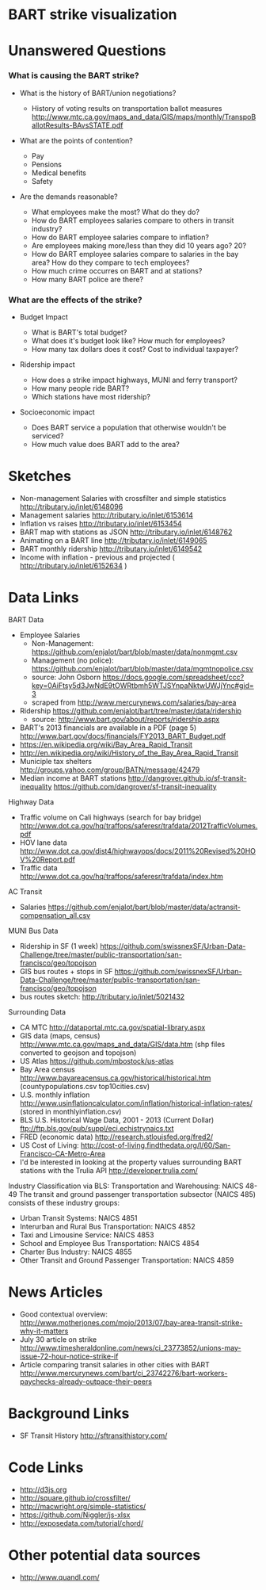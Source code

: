 BART strike visualization
=========================


# Unanswered Questions

### What is causing the BART strike?
* What is the history of BART/union negotiations?
	+ History of voting results on transportation ballot measures <http://www.mtc.ca.gov/maps_and_data/GIS/maps/monthly/TranspoBallotResults-BAvsSTATE.pdf>
* What are the points of contention?
	+ Pay
	+ Pensions
	+ Medical benefits
	+ Safety

* Are the demands reasonable?
	+ What employees make the most? What do they do? 
	+ How do BART employees salaries compare to others in transit industry?
	+ How do BART employee salaries compare to inflation?
	+ Are employees making more/less than they did 10 years ago? 20?
	+ How do BART employee salaries compare to salaries in the bay area? How do they compare to tech employees?
	+ How much crime occurres on BART and at stations?
	+ How many BART police are there?

### What are the effects of the strike?
* Budget Impact  
 	+ What is BART's total budget?
	+ What does it's budget look like? How much for employees?
	+ How many tax dollars does it cost? Cost to individual taxpayer?

* Ridership impact  
	+ How does a strike impact highways, MUNI and ferry transport?
	+ How many people ride BART?
	+ Which stations have most ridership?
	
* Socioeconomic impact  
	+ Does BART service a population that otherwise wouldn't be serviced?
	+ How much value does BART add to the area?



# Sketches

* Non-management Salaries with crossfilter and simple statistics http://tributary.io/inlet/6148096
* Management salaries http://tributary.io/inlet/6153614
* Inflation vs raises http://tributary.io/inlet/6153454
* BART map with stations as JSON http://tributary.io/inlet/6148762
* Animating on a BART line http://tributary.io/inlet/6149065
* BART monthly ridership http://tributary.io/inlet/6149542
* Income with inflation - previous and projected ( http://tributary.io/inlet/6152634 )

# Data Links

BART Data  
* Employee Salaries
	+ Non-Management: https://github.com/enjalot/bart/blob/master/data/nonmgmt.csv
	+ Management (no police): https://github.com/enjalot/bart/blob/master/data/mgmtnopolice.csv
	+ source: John Osborn https://docs.google.com/spreadsheet/ccc?key=0AiFtsy5d3JwNdE9tOWRtbmh5WTJSYnpaNktwUWJjYnc#gid=3  
	+ scraped from http://www.mercurynews.com/salaries/bay-area
* Ridership https://github.com/enjalot/bart/tree/master/data/ridership
	+ source: http://www.bart.gov/about/reports/ridership.aspx
* BART's 2013 financials are available in a PDF (page 5) http://www.bart.gov/docs/financials/FY2013_BART_Budget.pdf
* https://en.wikipedia.org/wiki/Bay_Area_Rapid_Transit
* http://en.wikipedia.org/wiki/History_of_the_Bay_Area_Rapid_Transit
* Municiple tax shelters http://groups.yahoo.com/group/BATN/message/42479
* Median income at BART stations http://dangrover.github.io/sf-transit-inequality https://github.com/dangrover/sf-transit-inequality

Highway Data  
* Traffic volume on Cali highways (search for bay bridge) http://www.dot.ca.gov/hq/traffops/saferesr/trafdata/2012TrafficVolumes.pdf
* HOV lane data http://www.dot.ca.gov/dist4/highwayops/docs/2011%20Revised%20HOV%20Report.pdf
* Traffic data http://www.dot.ca.gov/hq/traffops/saferesr/trafdata/index.htm  

AC Transit  
* Salaries https://github.com/enjalot/bart/blob/master/data/actransit-compensation_all.csv  

MUNI Bus Data  
* Ridership in SF (1 week) https://github.com/swissnexSF/Urban-Data-Challenge/tree/master/public-transportation/san-francisco/geo/topojson
* GIS bus routes + stops in SF https://github.com/swissnexSF/Urban-Data-Challenge/tree/master/public-transportation/san-francisco/geo/topojson
* bus routes sketch: http://tributary.io/inlet/5021432

Surrounding Data  
* CA MTC http://dataportal.mtc.ca.gov/spatial-library.aspx
* GIS data (maps, census) http://www.mtc.ca.gov/maps_and_data/GIS/data.htm (shp files converted to geojson and topojson)
* US Atlas https://github.com/mbostock/us-atlas
* Bay Area census http://www.bayareacensus.ca.gov/historical/historical.htm (countypopulations.csv top10cities.csv)
* U.S. monthly inflation http://www.usinflationcalculator.com/inflation/historical-inflation-rates/ (stored in monthlyinflation.csv)
* BLS U.S. Historical Wage Data, 2001 - 2013 (Current Dollar) ftp://ftp.bls.gov/pub/suppl/eci.echistrynaics.txt
* FRED (economic data) http://research.stlouisfed.org/fred2/
* US Cost of Living: http://cost-of-living.findthedata.org/l/60/San-Francisco-CA-Metro-Area
* I'd be interested in looking at the property values surrounding BART stations with the Trulia API http://developer.trulia.com/

Industry Classification via BLS:
Transportation and Warehousing: NAICS 48-49
The transit and ground passenger transportation subsector (NAICS 485) consists of these industry groups:
* Urban Transit Systems: NAICS 4851
* Interurban and Rural Bus Transportation: NAICS 4852
* Taxi and Limousine Service: NAICS 4853
* School and Employee Bus Transportation: NAICS 4854
* Charter Bus Industry: NAICS 4855
* Other Transit and Ground Passenger Transportation: NAICS 4859

# News Articles
* Good contextual overview: http://www.motherjones.com/mojo/2013/07/bay-area-transit-strike-why-it-matters
* July 30 article on strike http://www.timesheraldonline.com/news/ci_23773852/unions-may-issue-72-hour-notice-strike-if
* Article comparing transit salaries in other cities with BART http://www.mercurynews.com/bart/ci_23742276/bart-workers-paychecks-already-outpace-their-peers

# Background Links
* SF Transit History http://sftransithistory.com/

# Code Links

* http://d3js.org
* http://square.github.io/crossfilter/
* http://macwright.org/simple-statistics/
* https://github.com/Niggler/js-xlsx
* http://exposedata.com/tutorial/chord/
 
# Other potential data sources
* http://www.quandl.com/
